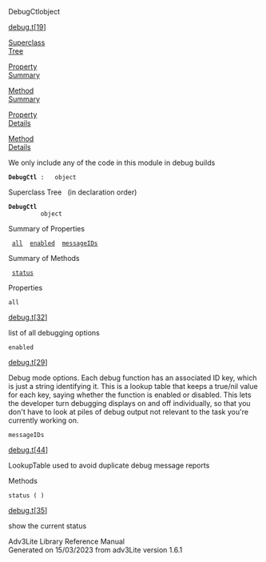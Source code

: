 <span class="title">DebugCtl</span><span class="type">object</span>

[debug.t](../file/debug.t.html)\[[19](../source/debug.t.html#19)\]

[Superclass  
Tree](#_SuperClassTree_)

[Property  
Summary](#_PropSummary_)

[Method  
Summary](#_MethodSummary_)

[Property  
Details](#_Properties_)

[Method  
Details](#_Methods_)

<div class="fdesc">

We only include any of the code in this module in debug builds

**`DebugCtl`**` :   object`

</div>

<span id="_SuperClassTree_"></span>

<div class="mjhd">

<span class="hdln">Superclass Tree</span>   (in declaration order)

</div>

**`DebugCtl`**  
`         object`  
<span id="_PropSummary_"></span>

<div class="mjhd">

<span class="hdln">Summary of Properties</span>  

</div>

` `[`all`](#all)`  `[`enabled`](#enabled)`  `[`messageIDs`](#messageIDs)`  `

<span id="_MethodSummary_"></span>

<div class="mjhd">

<span class="hdln">Summary of Methods</span>  

</div>

` `[`status`](#status)`  `

<span id="_Properties_"></span>

<div class="mjhd">

<span class="hdln">Properties</span>  

</div>

<span id="all"></span>

`all`

[debug.t](../file/debug.t.html)\[[32](../source/debug.t.html#32)\]

<div class="desc">

list of all debugging options

</div>

<span id="enabled"></span>

`enabled`

[debug.t](../file/debug.t.html)\[[29](../source/debug.t.html#29)\]

<div class="desc">

Debug mode options. Each debug function has an associated ID key, which
is just a string identifying it. This is a lookup table that keeps a
true/nil value for each key, saying whether the function is enabled or
disabled. This lets the developer turn debugging displays on and off
individually, so that you don't have to look at piles of debug output
not relevant to the task you're currently working on.

</div>

<span id="messageIDs"></span>

`messageIDs`

[debug.t](../file/debug.t.html)\[[44](../source/debug.t.html#44)\]

<div class="desc">

LookupTable used to avoid duplicate debug message reports

</div>

<span id="_Methods_"></span>

<div class="mjhd">

<span class="hdln">Methods</span>  

</div>

<span id="status"></span>

`status ( )`

[debug.t](../file/debug.t.html)\[[35](../source/debug.t.html#35)\]

<div class="desc">

show the current status

</div>

<div class="ftr">

Adv3Lite Library Reference Manual  
Generated on 15/03/2023 from adv3Lite version 1.6.1

</div>
